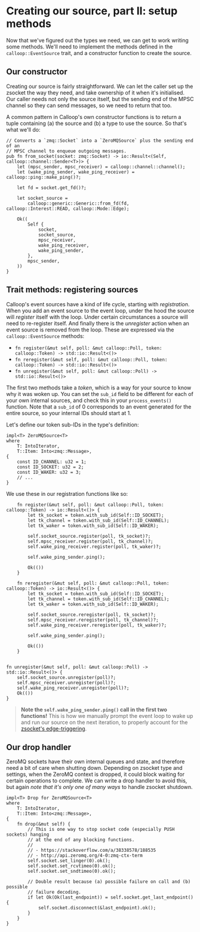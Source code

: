 # Creating our source, part II: setup methods

Now that we've figured out the types we need, we can get to work writing some methods. We'll need to implement the methods defined in the `calloop::EventSource` trait, and a constructor function to create the source.

## Our constructor

Creating our source is fairly straightforward. We can let the caller set up the zsocket the way they need, and take ownership of it when it's initialised. Our caller needs not only the source itself, but the sending end of the MPSC channel so they can send messages, so we need to return that too.

A common pattern in Calloop's own constructor functions is to return a tuple containing (a) the source and (b) a type to use the source. So that's what we'll do:

```rust,noplayground
// Converts a `zmq::Socket` into a `ZeroMQSource` plus the sending end of an
// MPSC channel to enqueue outgoing messages.
pub fn from_socket(socket: zmq::Socket) -> io::Result<(Self, calloop::channel::Sender<T>)> {
    let (mpsc_sender, mpsc_receiver) = calloop::channel::channel();
    let (wake_ping_sender, wake_ping_receiver) = calloop::ping::make_ping()?;

    let fd = socket.get_fd()?;

    let socket_source =
        calloop::generic::Generic::from_fd(fd, calloop::Interest::READ, calloop::Mode::Edge);

    Ok((
        Self {
            socket,
            socket_source,
            mpsc_receiver,
            wake_ping_receiver,
            wake_ping_sender,
        },
        mpsc_sender,
    ))
}
```


## Trait methods: registering sources

Calloop's event sources have a kind of life cycle, starting with *registration*. When you add an event source to the event loop, under the hood the source will *register* itself with the loop. Under certain circumstances a source will need to re-register itself. And finally there is the *unregister* action when an event source is removed from the loop. These are expressed via the `calloop::EventSource` methods:

- `fn register(&mut self, poll: &mut calloop::Poll, token: calloop::Token) -> std::io::Result<()>`
- `fn reregister(&mut self, poll: &mut calloop::Poll, token: calloop::Token) -> std::io::Result<()>`
- `fn unregister(&mut self, poll: &mut calloop::Poll) -> std::io::Result<()>`

The first two methods take a *token*, which is a way for your source to know why it was woken up. You can set the `sub_id` field to be different for each of your own internal sources, and check this in your `process_events()` function. Note that a `sub_id` of 0 corresponds to an event generated for the entire source, so your internal IDs should start at 1.

Let's define our token sub-IDs in the type's definition:

```rust,noplayground
impl<T> ZeroMQSource<T>
where
    T: IntoIterator,
    T::Item: Into<zmq::Message>,
{
    const ID_CHANNEL: u32 = 1;
    const ID_SOCKET: u32 = 2;
    const ID_WAKER: u32 = 3;
    // ...
}
```

We use these in our registration functions like so:

```rust,noplayground
    fn register(&mut self, poll: &mut calloop::Poll, token: calloop::Token) -> io::Result<()> {
        let tk_socket = token.with_sub_id(Self::ID_SOCKET);
        let tk_channel = token.with_sub_id(Self::ID_CHANNEL);
        let tk_waker = token.with_sub_id(Self::ID_WAKER);

        self.socket_source.register(poll, tk_socket)?;
        self.mpsc_receiver.register(poll, tk_channel)?;
        self.wake_ping_receiver.register(poll, tk_waker)?;

        self.wake_ping_sender.ping();

        Ok(())
    }

    fn reregister(&mut self, poll: &mut calloop::Poll, token: calloop::Token) -> io::Result<()> {
        let tk_socket = token.with_sub_id(Self::ID_SOCKET);
        let tk_channel = token.with_sub_id(Self::ID_CHANNEL);
        let tk_waker = token.with_sub_id(Self::ID_WAKER);

        self.socket_source.reregister(poll, tk_socket)?;
        self.mpsc_receiver.reregister(poll, tk_channel)?;
        self.wake_ping_receiver.reregister(poll, tk_waker)?;

        self.wake_ping_sender.ping();

        Ok(())
    }


fn unregister(&mut self, poll: &mut calloop::Poll) -> std::io::Result<()> {
    self.socket_source.unregister(poll)?;
    self.mpsc_receiver.unregister(poll)?;
    self.wake_ping_receiver.unregister(poll)?;
    Ok(())
}
```

> **Note the `self.wake_ping_sender.ping()` call in the first two functions!** This is how we manually prompt the event loop to wake up and run our source on the next iteration, to properly account for the [zsocket's edge-triggering](ch03-01-composition.md#the-wakeup-call).

## Our drop handler

ZeroMQ sockets have their own internal queues and state, and therefore need a bit of care when shutting down. Depending on zsocket type and settings, when the ZeroMQ context is dropped, it could block waiting for certain operations to complete. We can write a drop handler to avoid this, but again *note that it's only one of many ways* to handle zsocket shutdown.

```rust,noplayground
impl<T> Drop for ZeroMQSource<T>
where
    T: IntoIterator,
    T::Item: Into<zmq::Message>,
{
    fn drop(&mut self) {
        // This is one way to stop socket code (especially PUSH sockets) hanging
        // at the end of any blocking functions.
        //
        // - https://stackoverflow.com/a/38338578/188535
        // - http://api.zeromq.org/4-0:zmq-ctx-term
        self.socket.set_linger(0).ok();
        self.socket.set_rcvtimeo(0).ok();
        self.socket.set_sndtimeo(0).ok();

        // Double result because (a) possible failure on call and (b) possible
        // failure decoding.
        if let Ok(Ok(last_endpoint)) = self.socket.get_last_endpoint() {
            self.socket.disconnect(&last_endpoint).ok();
        }
    }
}
```

